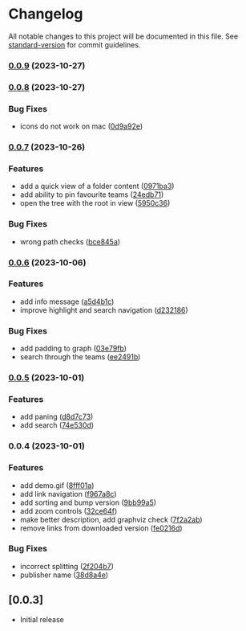# Changelog

All notable changes to this project will be documented in this file. See [standard-version](https://github.com/conventional-changelog/standard-version) for commit guidelines.

### [0.0.9](https://github.com/a-ignatev/codeowners-tree/compare/v0.0.8...v0.0.9) (2023-10-27)

### [0.0.8](https://github.com/a-ignatev/codeowners-tree/compare/v0.0.7...v0.0.8) (2023-10-27)


### Bug Fixes

* icons do not work on mac ([0d9a92e](https://github.com/a-ignatev/codeowners-tree/commit/0d9a92ed31fd9e44b741344724cff2433faadb0e))

### [0.0.7](https://github.com/a-ignatev/codeowners-tree/compare/v0.0.6...v0.0.7) (2023-10-26)


### Features

* add a quick view of a folder content ([0971ba3](https://github.com/a-ignatev/codeowners-tree/commit/0971ba36a9c1cac235bfe11e8cddf945c514f2f4))
* add ability to pin favourite teams ([24edb71](https://github.com/a-ignatev/codeowners-tree/commit/24edb71bd776da2696c4cb527f3db80ef481e4eb))
* open the tree with the root in view ([5950c36](https://github.com/a-ignatev/codeowners-tree/commit/5950c36c244390d762c6bce731999d9d0fdcaaff))


### Bug Fixes

* wrong path checks ([bce845a](https://github.com/a-ignatev/codeowners-tree/commit/bce845a841aecf54487359a9d4675bfda9ecaf0f))

### [0.0.6](https://github.com/a-ignatev/codeowners-tree/compare/v0.0.5...v0.0.6) (2023-10-06)


### Features

* add info message ([a5d4b1c](https://github.com/a-ignatev/codeowners-tree/commit/a5d4b1c9e83241638f95a3ddb3bbdeeeecad3ed5))
* improve highlight and search navigation ([d232186](https://github.com/a-ignatev/codeowners-tree/commit/d23218665a40892402ef00e3b78867ba662c3a4b))


### Bug Fixes

* add padding to graph ([03e79fb](https://github.com/a-ignatev/codeowners-tree/commit/03e79fb9154443df9f6ec3bdf0feb06447f6fcbd))
* search through the teams ([ee2491b](https://github.com/a-ignatev/codeowners-tree/commit/ee2491bc079a32dc1b9120fbf81d4251c2bb2dfc))

### [0.0.5](https://github.com/a-ignatev/codeowners-tree/compare/v0.0.4...v0.0.5) (2023-10-01)


### Features

* add paning ([d8d7c73](https://github.com/a-ignatev/codeowners-tree/commit/d8d7c73041f7fcc1a069daf261ffb549a9d519a2))
* add search ([74e530d](https://github.com/a-ignatev/codeowners-tree/commit/74e530dc17e665f3d0225239d62f485633fc39ee))

### 0.0.4 (2023-10-01)


### Features

* add demo.gif ([8fff01a](https://github.com/a-ignatev/codeowners-tree/commit/8fff01af8114e974143c3e318c3c72534098dcb2))
* add link navigation ([f967a8c](https://github.com/a-ignatev/codeowners-tree/commit/f967a8caea231d6aaae1682a9dd829b662e1ca5b))
* add sorting and bump version ([9bb99a5](https://github.com/a-ignatev/codeowners-tree/commit/9bb99a5785ea3edd3b3c51bb3c892b0288d721c1))
* add zoom controls ([32ce64f](https://github.com/a-ignatev/codeowners-tree/commit/32ce64fd10fdb87b44ee8d654abda27e13615586))
* make better description, add graphviz check ([7f2a2ab](https://github.com/a-ignatev/codeowners-tree/commit/7f2a2abb37be0764ba6679406bc32a0ad8dcf5ae))
* remove links from downloaded version ([fe0216d](https://github.com/a-ignatev/codeowners-tree/commit/fe0216d7ec4c5d6e0510b1ff5b96eac4bd9bf7ad))


### Bug Fixes

* incorrect splitting ([2f204b7](https://github.com/a-ignatev/codeowners-tree/commit/2f204b7bf86f1a266d3b05527d356b27b390423e))
* publisher name ([38d8a4e](https://github.com/a-ignatev/codeowners-tree/commit/38d8a4e91d4e65c1d8f35e59c07f64def6724d37))

## [0.0.3]

- Initial release